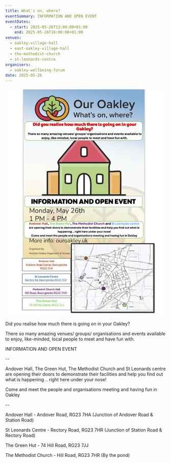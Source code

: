 ```yaml
---
title: What's on, where?
eventSummary: INFORMATION AND OPEN EVENT
eventDates:
  - start: 2025-05-26T13:00:00+01:00
    end: 2025-05-26T16:00:00+01:00
venues:
  - oakley-village-hall
  - east-oakley-village-hall
  - the-methodist-church
  - st-leonards-centre
organisers:
  - oakley-wellbeing-forum
date: 2025-05-26
---
```

![Our Oakley - What's On, Where? poster. Green, red and orange drawing of a hall. Date and time of event advertised. Map of venues](our-oakley-event-26th-may-25.jpg "Our Oakley What's on, where?")

Did you realise how much there is going on in your Oakley?

There so many amazing venues/ groups/ organisations and events available to enjoy, like-minded, local people to meet and have fun with.

INFORMATION AND OPEN EVENT

\--

Andover Hall, The Green Hut, The Methodist Church and St Leonards centre are opening their doors to demonstrate their facilities and help you find out what is happening .. right here under your nose!

Come and meet the people and organisations meeting and having fun in Oakley

\--

Andover Hall - Andover Road, RG23 7HA (Junction of Andover Road & Station Road)

St Leonards Centre - Rectory Road, RG23 7HR (Junction of Station Road & Rectory Road)

The Green Hut - 74 Hill Road, RG23 7JJ

The Methodist Church - Hill Road, RG23 7HR (By the pond)

